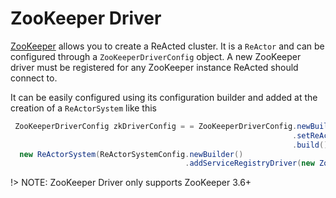 # ZooKeeper Driver

[ZooKeeper](https://zookeeper.apache.org/) allows you to create a ReActed cluster. It is a `ReActor` and can be configured
through a `ZooKeeperDriverConfig` object. A new ZooKeeper driver must be registered for any ZooKeeper instance ReActed should
connect to. 

It can be easily configured using its configuration builder and added at the creation of a `ReActorSystem` like this

```java
 ZooKeeperDriverConfig zkDriverConfig = = ZooKeeperDriverConfig.newBuilder()
                                                               .setReActorName("TestClusterServiceRegistryDriver")
                                                               .build();
  new ReActorSystem(ReActorSystemConfig.newBuilder()
                                       .addServiceRegistryDriver(new ZooKeeperDriver(zooKeeperCfg))
```

!> NOTE: ZooKeeper Driver only supports ZooKeeper 3.6+ 